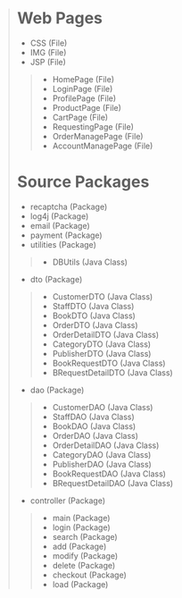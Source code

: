 > # Web Pages
> - CSS (File)
> - IMG (File)
> - JSP (File)
>> - HomePage (File)
>> - LoginPage (File)
>> - ProfilePage (File)
>> - ProductPage (File)
>> - CartPage (File)
>> - RequestingPage (File)
>> - OrderManagePage (File)
>> - AccountManagePage (File)
> # Source Packages
> - recaptcha (Package)
> - log4j (Package)
> - email (Package)
> - payment (Package)
> - utilities (Package)
>> - DBUtils (Java Class)
> - dto (Package)
>> - CustomerDTO (Java Class)
>> - StaffDTO (Java Class)
>> - BookDTO (Java Class)
>> - OrderDTO (Java Class)
>> - OrderDetailDTO (Java Class)
>> - CategoryDTO (Java Class)
>> - PublisherDTO (Java Class)
>> - BookRequestDTO (Java Class)
>> - BRequestDetailDTO (Java Class)
> - dao (Package)
>> - CustomerDAO (Java Class)
>> - StaffDAO (Java Class)
>> - BookDAO (Java Class)
>> - OrderDAO (Java Class)
>> - OrderDetailDAO (Java Class)
>> - CategoryDAO (Java Class)
>> - PublisherDAO (Java Class)
>> - BookRequestDAO (Java Class)
>> - BRequestDetailDAO (Java Class)
> - controller (Package)
>> - main (Package)
>> - login (Package)
>> - search (Package)
>> - add (Package)
>> - modify (Package)
>> - delete (Package) 
>> - checkout (Package)
>> - load (Package)
